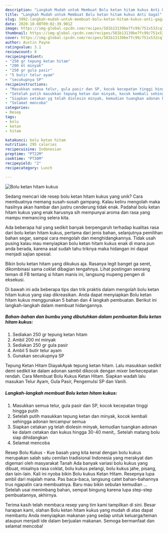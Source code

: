 ```yaml
---
description: "Langkah Mudah untuk Membuat Bolu ketan hitam kukus Anti Gagal"
title: "Langkah Mudah untuk Membuat Bolu ketan hitam kukus Anti Gagal"
slug: 3992-langkah-mudah-untuk-membuat-bolu-ketan-hitam-kukus-anti-gagal
date: 2020-10-08T09:02:39.901Z
image: https://img-global.cpcdn.com/recipes/581b13139be7fc99/751x532cq70/bolu-ketan-hitam-kukus-foto-resep-utama.jpg
thumbnail: https://img-global.cpcdn.com/recipes/581b13139be7fc99/751x532cq70/bolu-ketan-hitam-kukus-foto-resep-utama.jpg
cover: https://img-global.cpcdn.com/recipes/581b13139be7fc99/751x532cq70/bolu-ketan-hitam-kukus-foto-resep-utama.jpg
author: Austin Payne
ratingvalue: 3.1
reviewcount: 8
recipeingredient:
- "250 gr tepung ketan hitam"
- "200 ml minyak"
- "250 gr gula pasir"
- "5 butir telur ayam"
- "secukupnya SP"
recipeinstructions:
- "Masukkan semua telur, gula pasir dan SP, kocok kecepatan tinggi hingga putih"
- "Setelah putih masukkan tepung ketan dan minyak, kocok kembali sehingga adonan tercampur semua"
- "Siapkan cetakan yg telah diolesin minyak, kemudian tuangkan adonan ke dalam cetakan dan kukus hingga 30-40 menit,. Setelah matang bolu siap dihidangkan"
- "Selamat mencoba"
categories:
- Resep
tags:
- bolu
- ketan
- hitam

katakunci: bolu ketan hitam 
nutrition: 295 calories
recipecuisine: Indonesian
preptime: "PT22M"
cooktime: "PT30M"
recipeyield: "2"
recipecategory: Lunch

---
```



![Bolu ketan hitam kukus](https://img-global.cpcdn.com/recipes/581b13139be7fc99/751x532cq70/bolu-ketan-hitam-kukus-foto-resep-utama.jpg)

Sedang mencari ide resep bolu ketan hitam kukus yang unik? Cara membuatnya memang susah-susah gampang. Kalau keliru mengolah maka hasilnya akan hambar dan justru cenderung tidak enak. Padahal bolu ketan hitam kukus yang enak harusnya sih mempunyai aroma dan rasa yang mampu memancing selera kita.

Ada beberapa hal yang sedikit banyak berpengaruh terhadap kualitas rasa dari bolu ketan hitam kukus, pertama dari jenis bahan, selanjutnya pemilihan bahan segar, sampai cara mengolah dan menghidangkannya. Tidak usah pusing kalau mau menyiapkan bolu ketan hitam kukus enak di mana pun anda berada, karena asal sudah tahu triknya maka hidangan ini dapat menjadi sajian spesial.

Bikin bolu ketan hitam yang dikukus aja. Rasanya legit banget ga seret, dikombinasi sama coklat dibagian tengahnya. Lihat postingan seorang teman di FB tentang si hitam manis ini, langsung mupeng pengen di eksekusi.


Di bawah ini ada beberapa tips dan trik praktis dalam mengolah bolu ketan hitam kukus yang siap dikreasikan. Anda dapat menyiapkan Bolu ketan hitam kukus menggunakan 5 bahan dan 4 langkah pembuatan. Berikut ini langkah-langkah dalam membuat hidangannya.

<!--inarticleads1-->

##### Bahan-bahan dan bumbu yang dibutuhkan dalam pembuatan Bolu ketan hitam kukus:

1. Sediakan 250 gr tepung ketan hitam
1. Ambil 200 ml minyak
1. Sediakan 250 gr gula pasir
1. Ambil 5 butir telur ayam
1. Gunakan secukupnya SP


Tepung Ketan Hitam DiayakAyak tepung ketan hitam. Lalu masukkan sedikit demi sedikit ke dalam adonan sambil dikocok dengan mixer berkecepatan rendah. Cara Membuat Bolu Kukus Ketan Hitam. Siapkan wadah lalu masukan Telur Ayam, Gula Pasir, Pengemulsi SP dan Vanili. 

<!--inarticleads2-->

##### Langkah-langkah membuat Bolu ketan hitam kukus:

1. Masukkan semua telur, gula pasir dan SP, kocok kecepatan tinggi hingga putih
1. Setelah putih masukkan tepung ketan dan minyak, kocok kembali sehingga adonan tercampur semua
1. Siapkan cetakan yg telah diolesin minyak, kemudian tuangkan adonan ke dalam cetakan dan kukus hingga 30-40 menit,. Setelah matang bolu siap dihidangkan
1. Selamat mencoba


Resep Bolu Kukus - Kue basah yang kita kenal dengan bolu kukus merupakan salah satu cemilan tradisional Indonesia yang merakyat dan digemari oleh masyarakat Tanah Ada banyak variasi bolu kukus yang dibuat, misalnya rasa coklat, bolu kukus pelangi, bolu kukus jahe, pisang, dan lain-lain. Kali ini nyoba bikin Bolu kukus Ketan Hitam. Resepnya lupa ambil dari majalah mana. Pas baca-baca, langsung catet bahan-bahannya trus ngapalin cara membuatnya. Baru mau bikin sebulan kemudian … Setelah usai menimbang bahan, sempat bingung karena lupa step-step pembuatannya, akhirnya. 

Terima kasih telah membaca resep yang tim kami tampilkan di sini. Besar harapan kami, olahan Bolu ketan hitam kukus yang mudah di atas dapat membantu Anda menyiapkan makanan yang sedap untuk keluarga/teman ataupun menjadi ide dalam berjualan makanan. Semoga bermanfaat dan selamat mencoba!
